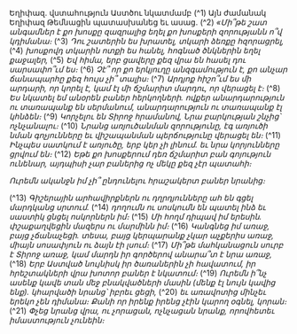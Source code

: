 
Եղիփազ. վստահություն Աստծու նկատմամբ
(^1) Այն ժամանակ Եղիփազ Թեմնացին պատասխանեց եւ ասաց.
(^2) _«Մի՞թե շատ անգամներ է քո խոսքը զազրալից եղել
քո խոսքերի զորությանն ո՞վ կդիմանա։_
(^3) _Դու շատերին ես խրատել,
տկարի ձեռքը հզորացրել,_
(^4) _խոսքովդ տկարին ոտքի ես հանել,
հոգնած ծնկներին եղել քաջալեր,_
(^5) _Եվ հիմա, երբ ցավերը քեզ վրա են հասել
դու սարսափո՞ւմ ես։_
(^6) _Չէ՞ որ քո երկյուղը անզգամություն է,
քո անչար ճանապարհը քեզ հույս չի՞ տալիս։_
(^7) _Արդյոք հիշո՞ւմ ես մի արդարի, որ կորել է,
կամ էլ մի ճշմարիտ մարդու, որ վերացել է։_
(^8) _Ես նկատել եմ անօրեն բաներ հերկողների.
ովքեր անարդարություն ու տառապանք են սերմանում,
անարդարություն ու տառապանք էլ կհնձեն։_
(^9) _Կորչելու են Տիրոջ հրամանով,
Նրա բարկության շնչից՝ ոչնչանալու։_
(^10) _Նրանց առյուծանման զորությունը,
էգ առյուծի նման գոչյունները
եւ վիշապանման պերճությունը վերացել են։_
(^11) _Ինչպես սատկում է առյուծը, երբ կեր չի լինում.
եւ նրա կորյունները ցրվում են։_
(^12) _Եթե քո խոսքերում դեռ ճշմարիտ բան գոյություն ունենար,
այդպիսի չար բաներից ոչ մեկը քեզ չէր պատահի։_


_Ուրեմն ականջն իմ չի՞ ընդունելու հրաշակերտ բաներ նրանից։_

(^13) _Գիշերային արհավիրքներն ու դղրդյունները
ահ են գցել մարդկանց սրտում._
(^14) _դողումն ու սոսկումն են պատել ինձ
եւ սաստիկ ցնցել ոսկորներն իմ։_
(^15) _Մի հողմ դիպավ իմ երեսին.
փշաքաղվեցին մազերս ու մարմինն իմ։_
(^16) _Կանգնեց իմ առաջ, բայց չճանաչեցի.
տեսա, բայց կերպարանք չկար աչքերիս առաջ,
միայն սոսափյուն ու ձայն էի լսում։_
(^17) _Մի՞թե մահկանացուն սուրբ է Տիրոջ առաջ,
կամ մարդն իր գործերով անարա՞տ է նրա առաջ,_
(^18) _Երբ Աստված նույնիսկ իր ծառաներին չի հավատում,
իր հրեշտակների վրա խոտոր բաներ է նկատում։_
(^19) _Ուրեմն ի՞նչ ասենք կավե տան մեջ բնակվածների մասին
(մենք էլ նույն կավից ենք).
կհարվածի նրանց՝ իբրեւ ցեցի,_
(^20) _եւ առավոտից մինչեւ երեկո չեն դիմանա։
Քանի որ իրենք իրենց չէին կարող օգնել, կորան։_
(^21) _Փչեց նրանց վրա, ու չորացան,
ոչնչացան նրանք, որովհետեւ իմաստություն չունեին։_
